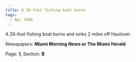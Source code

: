 ```yaml
---  
title: A 26-foot fishing boat burns  
tags:  
  - Apr 1968  
---  
```

  
A 26-foot fishing boat burns and sinks 2 miles off Haulover.  
  
Newspapers: **Miami Morning News or The Miami Herald**  
  
Page: **1**, Section: **B** 
